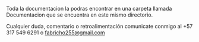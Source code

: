 Toda la documentacion la podras encontrar en una carpeta llamada Documentacion que se encuentra en este mismo directorio.

Cualquier duda, comentario o retroalimentación comunicate conmigo al +57 317 549 6291 o fabricho255@gmail.com
